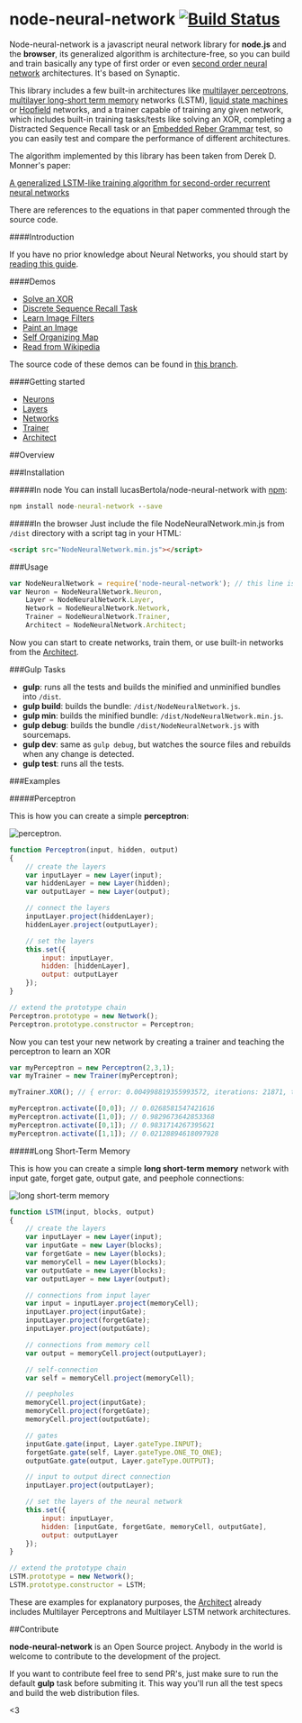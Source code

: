 node-neural-network [![Build Status](https://travis-ci.org/cazala/synaptic.svg?branch=master)](https://travis-ci.org/cazala/synaptic)
========

Node-neural-network is a javascript neural network library for **node.js** and the **browser**, its generalized algorithm is architecture-free, so you can build and train basically any type of first order or even [second order neural network](http://en.wikipedia.org/wiki/Recurrent_neural_network#Second_Order_Recurrent_Neural_Network) architectures. It's based on Synaptic.

This library includes a few built-in architectures like [multilayer perceptrons](http://en.wikipedia.org/wiki/Multilayer_perceptron), [multilayer long-short term memory](http://en.wikipedia.org/wiki/Long_short_term_memory) networks (LSTM), [liquid state machines](http://en.wikipedia.org/wiki/Liquid_state_machine) or [Hopfield](http://en.wikipedia.org/wiki/Hopfield_network) networks, and a trainer capable of training any given network, which includes built-in training tasks/tests like solving an XOR, completing a Distracted Sequence Recall task or an [Embedded Reber Grammar](http://www.willamette.edu/~gorr/classes/cs449/reber.html) test, so you can easily test and compare the performance of different architectures.


The algorithm implemented by this library has been taken from Derek D. Monner's paper:

[A generalized LSTM-like training algorithm for second-order recurrent neural networks](http://www.overcomplete.net/papers/nn2012.pdf)


There are references to the equations in that paper commented through the source code.

####Introduction

If you have no prior knowledge about Neural Networks, you should start by [reading this guide](https://github.com/lucasBertola/node-neural-network/wiki/Neural-Networks-101).

####Demos

- [Solve an XOR](http://lucasbertola.github.io/node-neural-network/#/xor)
- [Discrete Sequence Recall Task](http://lucasbertola.github.io/node-neural-network/#/dsr)
- [Learn Image Filters](http://lucasbertola.github.io/node-neural-network/#/image-filters)
- [Paint an Image](http://lucasbertola.github.io/node-neural-network/#/paint-an-image)
- [Self Organizing Map](http://lucasbertola.github.io/node-neural-network/#/self-organizing-map)
- [Read from Wikipedia](http://lucasbertola.github.io/node-neural-network/#/wikipedia)

The source code of these demos can be found in [this branch](https://github.com/lucasBertola/node-neural-network/tree/gh-pages/scripts).

####Getting started

- [Neurons](https://github.com/lucasBertola/node-neural-network/wiki/Neurons/)
- [Layers](https://github.com/lucasBertola/node-neural-network/wiki/Layers/)
- [Networks](https://github.com/lucasBertola/node-neural-network/wiki/Networks/)
- [Trainer](https://github.com/lucasBertola/node-neural-network/wiki/Trainer/)
- [Architect](https://github.com/lucasBertola/node-neural-network/wiki/Architect/)


##Overview

###Installation

#####In node
You can install lucasBertola/node-neural-network with [npm](https://www.npmjs.com/package/node-neural-network):

```cmd
npm install node-neural-network --save
```

#####In the browser
Just include the file NodeNeuralNetwork.min.js from `/dist` directory with a script tag in your HTML:

```html
<script src="NodeNeuralNetwork.min.js"></script>
```

###Usage

```javascript
var NodeNeuralNetwork = require('node-neural-network'); // this line is not needed in the browser
var Neuron = NodeNeuralNetwork.Neuron,
	Layer = NodeNeuralNetwork.Layer,
	Network = NodeNeuralNetwork.Network,
	Trainer = NodeNeuralNetwork.Trainer,
	Architect = NodeNeuralNetwork.Architect;
```

Now you can start to create networks, train them, or use built-in networks from the [Architect](https://github.com/lucasBertola/node-neural-network/wiki/Architect).

###Gulp Tasks

- **gulp**: runs all the tests and builds the minified and unminified bundles into `/dist`.
- **gulp build**: builds the bundle: `/dist/NodeNeuralNetwork.js`.
- **gulp min**: builds the minified bundle: `/dist/NodeNeuralNetwork.min.js`.
- **gulp debug**: builds the bundle `/dist/NodeNeuralNetwork.js` with sourcemaps.
- **gulp dev**: same as `gulp debug`, but watches the source files and rebuilds when any change is detected.
- **gulp test**: runs all the tests.

###Examples

#####Perceptron

This is how you can create a simple **perceptron**:

![perceptron](http://www.codeproject.com/KB/dotnet/predictor/network.jpg).

```javascript
function Perceptron(input, hidden, output)
{
	// create the layers
	var inputLayer = new Layer(input);
	var hiddenLayer = new Layer(hidden);
	var outputLayer = new Layer(output);

	// connect the layers
	inputLayer.project(hiddenLayer);
	hiddenLayer.project(outputLayer);

	// set the layers
	this.set({
		input: inputLayer,
		hidden: [hiddenLayer],
		output: outputLayer
	});
}

// extend the prototype chain
Perceptron.prototype = new Network();
Perceptron.prototype.constructor = Perceptron;
```

Now you can test your new network by creating a trainer and teaching the perceptron to learn an XOR

```javascript
var myPerceptron = new Perceptron(2,3,1);
var myTrainer = new Trainer(myPerceptron);

myTrainer.XOR(); // { error: 0.004998819355993572, iterations: 21871, time: 356 }

myPerceptron.activate([0,0]); // 0.0268581547421616
myPerceptron.activate([1,0]); // 0.9829673642853368
myPerceptron.activate([0,1]); // 0.9831714267395621
myPerceptron.activate([1,1]); // 0.02128894618097928
```

#####Long Short-Term Memory

This is how you can create a simple **long short-term memory** network with input gate, forget gate, output gate, and peephole connections:

![long short-term memory](http://people.idsia.ch/~juergen/lstmcell4.jpg)

```javascript
function LSTM(input, blocks, output)
{
	// create the layers
	var inputLayer = new Layer(input);
	var inputGate = new Layer(blocks);
	var forgetGate = new Layer(blocks);
	var memoryCell = new Layer(blocks);
	var outputGate = new Layer(blocks);
	var outputLayer = new Layer(output);

	// connections from input layer
	var input = inputLayer.project(memoryCell);
	inputLayer.project(inputGate);
	inputLayer.project(forgetGate);
	inputLayer.project(outputGate);

	// connections from memory cell
	var output = memoryCell.project(outputLayer);

	// self-connection
	var self = memoryCell.project(memoryCell);

	// peepholes
	memoryCell.project(inputGate);
	memoryCell.project(forgetGate);
	memoryCell.project(outputGate);

	// gates
	inputGate.gate(input, Layer.gateType.INPUT);
	forgetGate.gate(self, Layer.gateType.ONE_TO_ONE);
	outputGate.gate(output, Layer.gateType.OUTPUT);

	// input to output direct connection
	inputLayer.project(outputLayer);

	// set the layers of the neural network
	this.set({
		input: inputLayer,
		hidden: [inputGate, forgetGate, memoryCell, outputGate],
		output: outputLayer
	});
}

// extend the prototype chain
LSTM.prototype = new Network();
LSTM.prototype.constructor = LSTM;
```

These are examples for explanatory purposes, the [Architect](https://github.com/lucasBertola/node-neural-network/wiki/Architect) already includes Multilayer Perceptrons and
Multilayer LSTM network architectures.

##Contribute

**node-neural-network** is an Open Source project. Anybody in the world is welcome to contribute to the development of the project.

If you want to contribute feel free to send PR's, just make sure to run the default **gulp** task before submiting it. This way you'll run all the test specs and build the web distribution files.

<3
